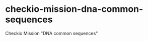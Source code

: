 checkio-mission-dna-common-sequences
====================================

Checkio Mission "DNA common sequences"
